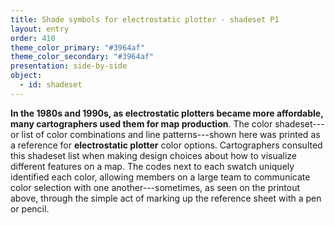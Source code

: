 ```yaml
---
title: Shade symbols for electrostatic plotter - shadeset P1
layout: entry
order: 410
theme_color_primary: "#3964af"
theme_color_secondary: "#3964af"
presentation: side-by-side
object:
  - id: shadeset
---
```


**In the 1980s and 1990s, as electrostatic plotters became more affordable, many cartographers used them for map production**. The color shadeset---or list of color combinations and line patterns---shown here was printed as a reference for **electrostatic plotter** color options. Cartographers consulted this shadeset list when making design choices about how to visualize different features on a map. The codes next to each swatch uniquely identified each color, allowing members on a large team to communicate color selection with one another---sometimes, as seen on the printout above, through the simple act of marking up the reference sheet with a pen or pencil.
